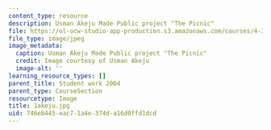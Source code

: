 ```yaml
---
content_type: resource
description: Usman Akeju Made Public project "The Picnic"
file: https://ol-ocw-studio-app-production.s3.amazonaws.com/courses/4-301-introduction-to-the-visual-arts-spring-2007/746eb445eac71a4e374da16d0ffd1dcd_1akeju.jpg
file_type: image/jpeg
image_metadata:
  caption: Usman Akeju Made Public project "The Picnic"
  credit: Image courtesy of Usman Akeju
  image-alt: ''
learning_resource_types: []
parent_title: Student work 2004
parent_type: CourseSection
resourcetype: Image
title: 1akeju.jpg
uid: 746eb445-eac7-1a4e-374d-a16d0ffd1dcd
---
```

